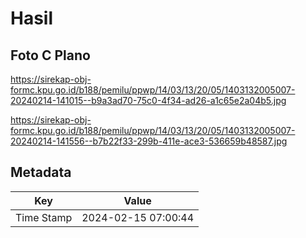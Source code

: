 # Hasil

## Foto C Plano

https://sirekap-obj-formc.kpu.go.id/b188/pemilu/ppwp/14/03/13/20/05/1403132005007-20240214-141015--b9a3ad70-75c0-4f34-ad26-a1c65e2a04b5.jpg

https://sirekap-obj-formc.kpu.go.id/b188/pemilu/ppwp/14/03/13/20/05/1403132005007-20240214-141556--b7b22f33-299b-411e-ace3-536659b48587.jpg


## Metadata

| Key        | Value               |
| ---------- | ------------------- |
| Time Stamp | 2024-02-15 07:00:44 |



